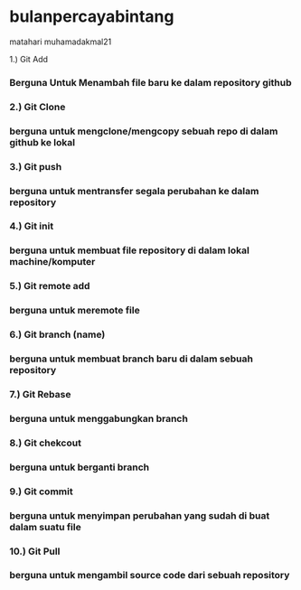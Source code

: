 # bulanpercayabintang
matahari
muhamadakmal21

1.) Git Add
### Berguna Untuk Menambah file baru ke dalam repository github
### 2.) Git Clone  
### berguna untuk mengclone/mengcopy sebuah repo di dalam github ke lokal
### 3.) Git push
### berguna untuk mentransfer segala perubahan ke dalam repository
### 4.) Git init 
### berguna untuk membuat file repository di dalam lokal machine/komputer
### 5.) Git remote add
### berguna untuk meremote file 
### 6.) Git branch (name)
### berguna untuk membuat branch baru di dalam sebuah repository
### 7.) Git Rebase 
### berguna untuk menggabungkan branch
### 8.) Git chekcout
### berguna untuk berganti branch
### 9.) Git commit
### berguna untuk menyimpan perubahan yang sudah di buat dalam suatu file
### 10.) Git Pull
### berguna untuk mengambil source code dari sebuah repository 